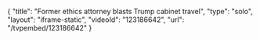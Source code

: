 {
    "title": "Former ethics attorney blasts Trump cabinet travel",
    "type": "solo",
    "layout": "iframe-static",
    "videoId": "123186642",
    "url": "\/tvpembed\/123186642"
}